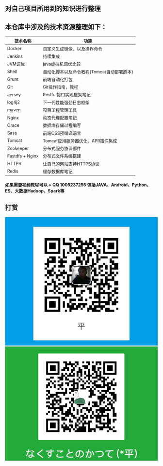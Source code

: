 ## 对自己项目所用到的知识进行整理
## 本仓库中涉及的技术资源整理如下：
技术名称 | 功能
--------|----------
Docker  | 自定义生成镜像、以及操作命令
Jenkins | 持续集成
JVM调优 | java虚拟机调优比较
Shell   | 自动化脚本以及命令教程(Tomcat自动部署脚本)
Grunt   | 前端自动化打包
Git     | Git操作指南，教程
Jersey  | Restful接口实现框架笔记
log4j2  | 下一代性能强劲日志框架
maven   | 项目工程管理工具
Nginx   | 动态代理配置笔记
Orace   | 数据库存储过程编写
Sass    | 前端CSS预编译语言
Tomcat  | Tomcat应用服务器优化、APR插件集成
Zookeeper | 分布式服务协调部件
Fastdfs + Nginx | 分布式文件系统搭建
HTTPS   | 让自己的网站支持HTTPS协议
Redis   | 缓存数据库笔记

#### 如果需要视频教程可以 + QQ 1005237255 包括JAVA、Android、Python、ES、大数据Hadoop、Spark等

## 					打赏
![alipay_jpg](https://github.com/thestar111/resource/blob/master/alipay.jpg)
![wxpay_jpg](https://github.com/thestar111/resource/blob/master/wxpay.jpg)
